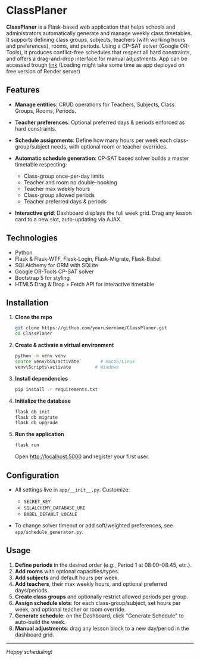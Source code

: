 # ClassPlaner

**ClassPlaner** is a Flask-based web application that helps schools and administrators automatically generate and manage weekly class timetables. It supports defining class groups, subjects, teachers (with working hours and preferences), rooms, and periods. Using a CP-SAT solver (Google OR-Tools), it produces conflict-free schedules that respect all hard constraints, and offers a drag-and-drop interface for manual adjustments. App can be accessed trough [link](https://classplanner-v1oj.onrender.com/dashboard) (Loading might take some time as app deployed on free version of Render server)

## Features

* **Manage entities**: CRUD operations for Teachers, Subjects, Class Groups, Rooms, Periods.
* **Teacher preferences**: Optional preferred days & periods enforced as hard constraints.
* **Schedule assignments**: Define how many hours per week each class-group/subject needs, with optional room or teacher overrides.
* **Automatic schedule generation**: CP-SAT based solver builds a master timetable respecting:

  * Class-group once-per-day limits
  * Teacher and room no double-booking
  * Teacher max weekly hours
  * Class-group allowed periods
  * Teacher preferred days & periods
* **Interactive grid**: Dashboard displays the full week grid. Drag any lesson card to a new slot, auto-updating via AJAX.

## Technologies

* Python
* Flask & Flask-WTF, Flask-Login, Flask-Migrate, Flask-Babel
* SQLAlchemy for ORM with SQLite
* Google OR-Tools CP-SAT solver
* Bootstrap 5 for styling
* HTML5 Drag & Drop + Fetch API for interactive timetable

## Installation

1. **Clone the repo**

   ```bash
   git clone https://github.com/yourusername/ClassPlaner.git
   cd ClassPlaner
   ```

2. **Create & activate a virtual environment**

   ```bash
   python -m venv venv
   source venv/bin/activate        # macOS/Linux
   venv\Scripts\activate         # Windows
   ```

3. **Install dependencies**

   ```bash
   pip install -r requirements.txt
   ```

4. **Initialize the database**

   ```bash
   flask db init
   flask db migrate
   flask db upgrade
   ```

5. **Run the application**

   ```bash
   flask run
   ```

   Open [http://localhost:5000](http://localhost:5000) and register your first user.

## Configuration

* All settings live in `app/__init__.py`. Customize:

  * `SECRET_KEY`
  * `SQLALCHEMY_DATABASE_URI`
  * `BABEL_DEFAULT_LOCALE`

* To change solver timeout or add soft/weighted preferences, see `app/schedule_generator.py`.

## Usage

1. **Define periods** in the desired order (e.g., Period 1 at 08:00–08:45, etc.).
2. **Add rooms** with optional capacities/types.
3. **Add subjects** and default hours per week.
4. **Add teachers**, their max weekly hours, and optional preferred days/periods.
5. **Create class groups** and optionally restrict allowed periods per group.
6. **Assign schedule slots**: for each class-group/subject, set hours per week, and optional teacher or room override.
7. **Generate schedule**: on the Dashboard, click "Generate Schedule" to auto-build the week.
8. **Manual adjustments**: drag any lesson block to a new day/period in the dashboard grid.

---

*Happy scheduling!*
